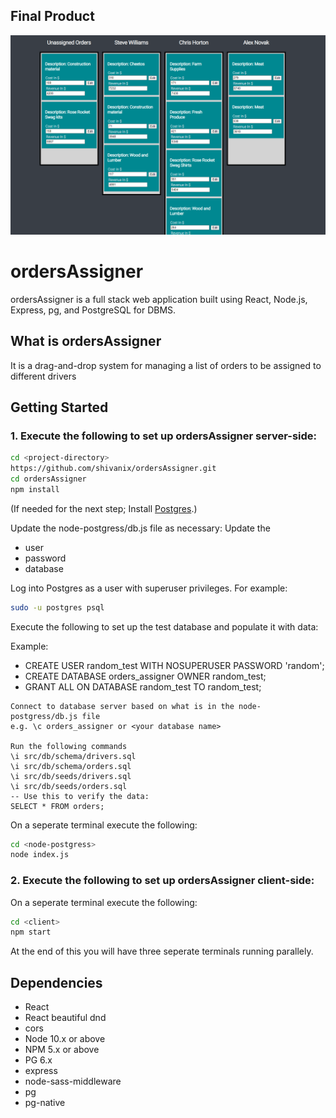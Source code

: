 ## Final Product
!["Screenshot"](https://github.com/shivanix/ordersAssigner/blob/main/screenshots/ordersAssigner%20img.png?raw=true)


# ordersAssigner

  ordersAssigner is a full stack web application built using React, Node.js, Express, pg, and PostgreSQL for DBMS.

## What is ordersAssigner
  It is a drag-and-drop system for managing a list of orders to be assigned to different drivers

## Getting Started

### 1. Execute the following to set up ordersAssigner server-side:

```sh
cd <project-directory>
https://github.com/shivanix/ordersAssigner.git
cd ordersAssigner
npm install
```
(If needed for the next step; Install [Postgres](https://www.postgresql.org).)

Update the node-postgress/db.js file as necessary: Update the
- user <Your username>
- password <Your password>
- database <Database name>

Log into Postgres as a user with superuser privileges.  For example:

```sh
sudo -u postgres psql
```
Execute the following to set up the test database and populate it with data:

Example:

- CREATE USER random_test WITH NOSUPERUSER PASSWORD 'random';
- CREATE DATABASE orders_assigner OWNER random_test;
- GRANT ALL ON DATABASE random_test TO random_test;

```ssh
Connect to database server based on what is in the node-postgress/db.js file 
e.g. \c orders_assigner or <your database name>

Run the following commands
\i src/db/schema/drivers.sql
\i src/db/schema/orders.sql
\i src/db/seeds/drivers.sql
\i src/db/seeds/orders.sql
-- Use this to verify the data:
SELECT * FROM orders;
```

On a seperate terminal execute the following:
```sh
cd <node-postgress>
node index.js
```
### 2. Execute the following to set up ordersAssigner client-side:
On a seperate terminal execute the following:
```sh
cd <client>
npm start
```
At the end of this you will have three seperate terminals running parallely.

## Dependencies

- React
- React beautiful dnd 
- cors
- Node 10.x or above
- NPM 5.x or above
- PG 6.x
- express
- node-sass-middleware
- pg
- pg-native

